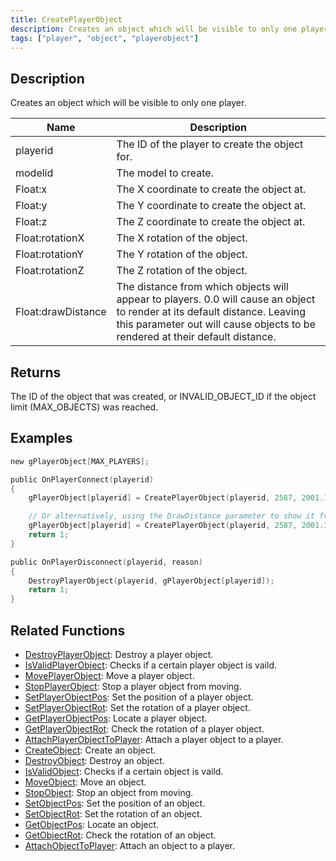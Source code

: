 ```yaml
---
title: CreatePlayerObject
description: Creates an object which will be visible to only one player.
tags: ["player", "object", "playerobject"]
---
```


## Description

Creates an object which will be visible to only one player.

| Name               | Description                                                                                                                                                                                                 |
| ------------------ | ----------------------------------------------------------------------------------------------------------------------------------------------------------------------------------------------------------- |
| playerid           | The ID of the player to create the object for.                                                                                                                                                              |
| modelid            | The model to create.                                                                                                                                                                                        |
| Float:x            | The X coordinate to create the object at.                                                                                                                                                                   |
| Float:y            | The Y coordinate to create the object at.                                                                                                                                                                   |
| Float:z            | The Z coordinate to create the object at.                                                                                                                                                                   |
| Float:rotationX    | The X rotation of the object.                                                                                                                                                                               |
| Float:rotationY    | The Y rotation of the object.                                                                                                                                                                               |
| Float:rotationZ    | The Z rotation of the object.                                                                                                                                                                               |
| Float:drawDistance | The distance from which objects will appear to players. 0.0 will cause an object to render at its default distance. Leaving this parameter out will cause objects to be rendered at their default distance. |

## Returns

The ID of the object that was created, or INVALID_OBJECT_ID if the object limit (MAX_OBJECTS) was reached.

## Examples

```c
new gPlayerObject[MAX_PLAYERS];

public OnPlayerConnect(playerid)
{
    gPlayerObject[playerid] = CreatePlayerObject(playerid, 2587, 2001.195679, 1547.113892, 14.283400, 0.0, 0.0, 96.0);

    // Or alternatively, using the DrawDistance parameter to show it from as far away as possible:
    gPlayerObject[playerid] = CreatePlayerObject(playerid, 2587, 2001.195679, 1547.113892, 14.283400, 0.0, 0.0, 96.0, 300.0);
    return 1;
}

public OnPlayerDisconnect(playerid, reason)
{
    DestroyPlayerObject(playerid, gPlayerObject[playerid]);
    return 1;
}
```

## Related Functions

- [DestroyPlayerObject](DestroyPlayerObject): Destroy a player object.
- [IsValidPlayerObject](IsValidPlayerObject): Checks if a certain player object is vaild.
- [MovePlayerObject](MovePlayerObject): Move a player object.
- [StopPlayerObject](StopPlayerObject): Stop a player object from moving.
- [SetPlayerObjectPos](SetPlayerObjectPos): Set the position of a player object.
- [SetPlayerObjectRot](SetPlayerObjectRot): Set the rotation of a player object.
- [GetPlayerObjectPos](GetPlayerObjectPos): Locate a player object.
- [GetPlayerObjectRot](GetPlayerObjectRot): Check the rotation of a player object.
- [AttachPlayerObjectToPlayer](AttachPlayerObjectToPlayer): Attach a player object to a player.
- [CreateObject](CreateObject): Create an object.
- [DestroyObject](DestroyObject): Destroy an object.
- [IsValidObject](IsValidObject): Checks if a certain object is vaild.
- [MoveObject](MoveObject): Move an object.
- [StopObject](StopObject): Stop an object from moving.
- [SetObjectPos](SetObjectPos): Set the position of an object.
- [SetObjectRot](SetObjectRot): Set the rotation of an object.
- [GetObjectPos](GetObjectPos): Locate an object.
- [GetObjectRot](GetObjectRot): Check the rotation of an object.
- [AttachObjectToPlayer](AttachObjectToPlayer): Attach an object to a player.
